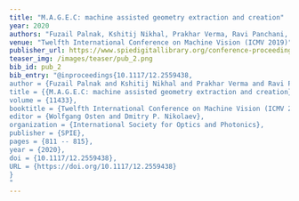 ```yaml
---
title: "M.A.G.E.C: machine assisted geometry extraction and creation"
year: 2020
authors: "Fuzail Palnak, Kshitij Nikhal, Prakhar Verma, Ravi Panchani, Sagar Rohankar"
venue: "Twelfth International Conference on Machine Vision (ICMV 2019)"
publisher_url: https://www.spiedigitallibrary.org/conference-proceedings-of-spie/11433/2559438/MAGEC-machine-assisted-geometry-extraction-and-creation/10.1117/12.2559438.short?SSO=1
teaser_img: /images/teaser/pub_2.png
bib_id: pub_2
bib_entry: "@inproceedings{10.1117/12.2559438,
author = {Fuzail Palnak and Kshitij Nikhal and Prakhar Verma and Ravi Panchani and Sagar Rohankar},
title = {{M.A.G.E.C: machine assisted geometry extraction and creation}},
volume = {11433},
booktitle = {Twelfth International Conference on Machine Vision (ICMV 2019)},
editor = {Wolfgang Osten and Dmitry P. Nikolaev},
organization = {International Society for Optics and Photonics},
publisher = {SPIE},
pages = {811 -- 815},
year = {2020},
doi = {10.1117/12.2559438},
URL = {https://doi.org/10.1117/12.2559438}
}
"
---
```

